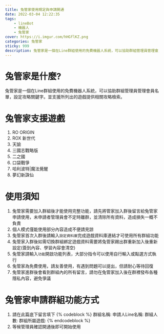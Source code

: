 ```yaml
---
title: 兔管家使用規定與申請開通
date: 2022-03-04 12:22:35
tags: 
    - lineBot
    - 機器人
    - 兔管家
cover: https://i.imgur.com/hHGflKZ.png
categories: 兔管家
sticky: 999
description: 兔管家是一個在Line群組使用的免費機器人系統，可以協助群組管理員管理會員名單，設定攻略關鍵字。並支援所列出的遊戲提供相關攻略檢索。
---
```


# 兔管家是什麼?

兔管家是一個在Line群組使用的免費機器人系統，可以協助群組管理員管理會員名單，設定攻略關鍵字。並支援所列出的遊戲提供相關攻略檢索。

# 兔管家支援遊戲

1. RO ORIGIN
2. ROX 新世代
3. 天諭
4. 三國志戰略版
5. 二之國
6. 口袋戰爭
7. 哈利波特|魔法覺醒
8. 夢幻新誅仙

# 使用須知

1. 兔管家需要加入群組後才能使用完整功能，請先將管家加入群後留言給兔管家申請使用，未申請者管理員會不定時離群，並清除所有資料，造成損失一概不負責
2. 個人模式僅能使用部分內容造成不便請見諒
3. 兔管家首次入群後請輸入`設定資料庫`完成遊戲資料庫連結才可使用所有群組功能
4. 兔管家入群後如需切換群組綁定遊戲資料需要將兔管家踢出群重新加入後重新設定(簽到內容、學習內容會清空)
5. 兔管家請輸入`功能`開啟功能列表，大部分指令可以使用自行輸入或點選方式執行
6. 兔管家為免費使用，請友善使用，有遇到問題可以提出，但請耐心等待回復
7. 兔管家進群後會看到群組內的所有留言，請勿在兔管家加入後在群裡發布各種隱私內容，避免爭議

# 兔管家申請群組功能方式

1. 請在此篇底下留言填下
{% codeblock %}
    群組名稱:
    申請人Line名稱:
    群組人數:
    群組所屬遊戲:
{% endcodeblock %}    
2. 等候管理員確認開通後即可開始使用

